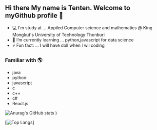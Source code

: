 ## Hi there My name is Tenten. Welcome to myGithub profile 👋
- 💻 I'm study at ...  Appiled Computer science and mathematics @ King Mongkut's University of Technology Thonburi
- 🌱 I’m currently learning ... python,javascript for data science
- ⚡ Fun fact: ... I will have doll when I wil coding 
### Familiar with 🌎 
- java
- python
- javascript
- c
- c++
- c#
- React.js

 ![Anurag's GitHub stats](https://github-readme-stats.vercel.app/api?username=tententgc&show_icons=true&count_private=true&theme=jolly)
)

[![Top Langs](https://github-readme-stats.vercel.app/api/top-langs/?username=tententgc&exclude_repo=github-readme-stats,anuraghazra.github.io)]

<!--
**tententgc/tententgc** is a ✨ _special_ ✨ repository because its `README.md` (this file) appears on your GitHub profile.

Here are some ideas to get you started:

- 🔭 I’m currently working on ...
- 🌱 I’m currently learning ...
- 👯 I’m looking to collaborate on ...
- 🤔 I’m looking for help with ...
- 💬 Ask me about ...
- 📫 How to reach me: ...
- 😄 Pronouns: ...
- ⚡ Fun fact: ...
-->
